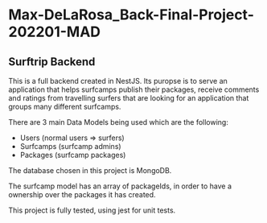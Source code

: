 # Max-DeLaRosa_Back-Final-Project-202201-MAD

## Surftrip Backend

This is a full backend created in NestJS. Its puropse is to serve an application that helps surfcamps publish their packages, receive comments and ratings from travelling surfers that are looking for an application that groups many different surfcamps.

There are 3 main Data Models being used which are the following:

-   Users (normal users => surfers)
-   Surfcamps (surfcamp admins)
-   Packages (surfcamp packages)

The database chosen in this project is MongoDB.

The surfcamp model has an array of packageIds, in order to have a ownership over the packages it has created.

This project is fully tested, using jest for unit tests.
